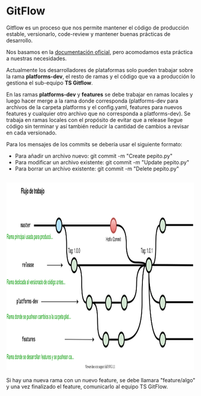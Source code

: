 # GitFlow

Gitflow es un proceso que nos permite mantener el código de producción estable, versionarlo, code-review y mantener buenas prácticas de desarrollo.

Nos basamos en la [documentación oficial](https://www.atlassian.com/git/tutorials/comparing-workflows/gitflow-workflow), pero acomodamos esta práctica a nuestras necesidades.

Actualmente los desarrolladores de plataformas solo pueden trabajar sobre la rama **platforms-dev**, el resto de ramas y el código que va a producción lo gestiona el sub-equipo **TS Gitflow**.

En las ramas **platforms-dev** y **features** se debe trabajar en ramas locales y luego hacer merge a la rama donde corresponda (platforms-dev para archivos de la carpeta platforms y el config.yaml, features para nuevos features y cualquier otro archivo que no corresponda a platforms-dev). Se trabaja en ramas locales con el propósito de evitar que a release llegue código sin terminar y así también reducir la cantidad de cambios a revisar en cada versionado.

Para los mensajes de los commits se debería usar el siguiente formato:
- Para añadir un archivo nuevo: git commit -m "Create pepito.py"
- Para modificar un archivo existente: git commit -m "Update pepito.py"
- Para borrar un archivo existente: git commit -m "Delete pepito.py"

<h2 align="left">
  <img align="center"; src="images/gitflow.svg";  width="500"; height="500">
</h2>

Si hay una nueva rama con un nuevo feature, se debe llamara "feature/algo" y una vez finalizado el feature, comunicarlo al equipo TS GitFlow.


